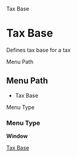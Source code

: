 
Tax Base
# Tax Base


Defines tax base for a tax

Menu Path
## Menu Path



- Tax Base

Menu Type
### Menu Type

**Window**


[Tax Base](../../functional-guide/window/window-tax-base.md)